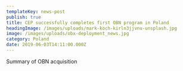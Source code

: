 ```yaml
---
templateKey: news-post
publish: true
title: CEP successfully completes first OBN program in Poland
headingImage: /images/uploads/mark-koch-kirln3jjvnu-unsplash.jpg
image: /images/uploads/obx-deployment_news.jpg
category: Poland
date: 2019-06-03T14:11:00.000Z
---
```


Summary of OBN acquisition
